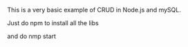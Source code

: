 This is a very basic example of CRUD in Node.js and mySQL.

Just do npm to install all the libs

and do nmp start
